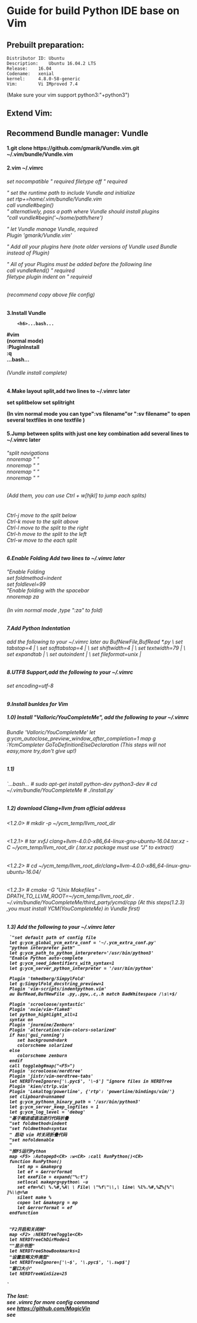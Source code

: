 <h1>Guide for build Python IDE base on Vim</br>


## Prebuilt preparation:

	Distributor ID:	Ubuntu
	Description:	Ubuntu 16.04.2 LTS
	Release:	16.04
	Codename:	xenial
	kernel:		4.8.0-58-generic
	Vim:		Vi IMproved 7.4
(Make sure your vim support python3:"+python3")


## Extend Vim:

## Recommend Bundle manager: Vundle

<h4>1.git clone https://github.com/gmarik/Vundle.vim.git ~/.vim/bundle/Vundle.vim
<h4>2.vim ~/.vimrc  
<h6>set nocompatible              " required  
filetype off                  " required  

" set the runtime path to include Vundle and initialize  
set rtp+=home/.vim/bundle/Vundle.vim  
call vundle#begin()  
" alternatively, pass a path where Vundle should install plugins  
"call vundle#begin('~/some/path/here')  

" let Vundle manage Vundle, required  
Plugin 'gmarik/Vundle.vim'  

" Add all your plugins here (note older versions of Vundle used Bundle instead of Plugin)  


" All of your Plugins must be added before the following line  
call vundle#end()            " required  
filetype plugin indent on    " requireid<h6>
  
(recommend copy above file config)  
<h4>3.Install Vundle  
		  
		<h6>...bash...  
#vim  
(normal mode)  
:PluginInstall  
:q  
...bash...  
<h6>
(Vundle install complete)  
<h4>4.Make layout split,add two lines to ~/.vimrc later  
				
set splitbelow
set splitright  

(In vim normal mode you can type":vs filename"or ":sv filename" to open 
several textfiles in one textfile )  
<h4>5.Jump between splits with just one key combination  
add several lines to ~/.vimrc later  
		<h6>"split navigations
</br>nnoremap "<C-J> <C-W><C-J>"
</br>nnoremap "<C-K> <C-W><C-K>"
</br>nnoremap "<C-L> <C-W><C-L>"
</br>nnoremap "<C-H> <C-W><C-H>"  

</br>(Add them, you can use Ctrl + w[hjkl] to jump each splits)  
<h6></br>Ctrl-j move to the split below
</br>Ctrl-k move to the split above
</br>Ctrl-l move to the split to the right
</br>Ctrl-h move to the split to the left
</br>Ctrl-w move to the each split 
<h6>
<h6>
<h4>6.Enable Folding  
</br<h5>Add two lines to ~/.vimrc later  
		<h6>"Enable Folding
</br>set foldmethod=indent
</br>set foldlevel=99
</br>"Enable folding with the spacebar
</br>nnoremap <space> za  
<h6>
(In vim normal mode ,type ":za" to fold)
<h4>7.Add Python Indentation  
		<h6>add the following to your ~/.vimrc later  
au BufNewFile,BufRead *.py
 \ set tabstop=4 |
 \ set softtabstop=4 |
 \ set shiftwidth=4 |
 \ set textwidth=79 |
 \ set expandtab |
 \ set autoindent |
 \ set fileformat=unix |  
  
<h4>8.UTF8 Support,add the following to your ~/.vimrc  
		<h6>set encoding=utf-8  
<h4>9.Install bunldes for Vim
	<h5>1.0)  
	Install "Valloric/YouCompleteMe", add the following to your ~/.vimrc  
	<h6> Bundle 'Valloric/YouCompleteMe'
	 let g:ycm_autoclose_preview_window_after_completion=1
	 map <leader>g  :YcmCompleter GoToDefinitionElseDeclaration<CR>   
	 (This steps will not easy,more try,don't give up!)	
	<h6>
	<h5>1.1)
		<h6> 
	`...bash...
	 # sudo apt-get install python-dev python3-dev
	 # cd ~/.vim/bundle/YouCompleteMe
	 # ./install.py`
	<h6>
	<h5>1.2)
	 download Clang+llvm from official address
	<h6> <1.2.0> # mkdir -p ~/ycm_temp/llvm_root_dir
	<h6> <1.2.1> # tar xvfJ clang+llvm-4.0.0-x86_64-linux-gnu-ubuntu-16.04.tar.xz -C ~/ycm_temp/llvm_root_dir
			(.tar.xz package must use "J" to extract)
	 <h6><1.2.2> # cd ~/ycm_temp/llvm_root_dir/clang+llvm-4.0.0-x86_64-linux-gnu-ubuntu-16.04/
	 <h6><1.2.3> # cmake -G "Unix Makefiles" -DPATH_TO_LLVM_ROOT=~/ycm_temp/llvm_root_dir . ~/.vim/bundle/YouCompleteMe/third_party/ycmd/cpp  
	(At this steps(1.2.3) ,you must install YCM(YouCompleteMe) in Vundle first)
	<h5>1.3)  
	Add the following to your ~/.vimrc later  
	 
	 `"set default path of config file
	 let g:ycm_global_ycm_extra_conf = '~/.ycm_extra_conf.py'
	 "python interpreter path"
	 let g:ycm_path_to_python_interpreter='/usr/bin/python3'
	 "Enable Python auto-complete
	 let g:ycm_seed_identifiers_with_syntax=1
	 let g:ycm_server_python_interpreter = '/usr/bin/python'

	 Plugin 'tmhedberg/SimpylFold'
	 let g:SimpylFold_docstring_preview=1
	 Plugin 'vim-scripts/indentpython.vim'
	 au BufRead,BufNewFile .py,.pyw,.c,.h match BadWhitespace /\s\+$/

	 Plugin 'scrooloose/syntastic'
	 Plugin 'nvie/vim-flake8'
	 let python_highlight_all=1
	 syntax on
	 Plugin 'jnurmine/Zenburn'
	 Plugin 'altercation/vim-colors-solarized'
	 if has('gui_running')
		set background=dark
		colorscheme solarized
	 else
		colorscheme zenburn
	 endif 
	 call togglebg#map("<F5>")
	 Plugin 'scrooloose/nerdtree'
	 Plugin 'jistr/vim-nerdtree-tabs'
  	 let NERDTreeIgnore=['\.pyc$', '\~$'] "ignore files in NERDTree
	 Plugin 'kien/ctrlp.vim'
	 Plugin 'Lokaltog/powerline', {'rtp': 'powerline/bindings/vim/'}
	 set clipboard=unnamed
	 let g:ycm_pythonn_binary_path = '/usr/bin/python3'
	 let g:ycm_server_keep_logfiles = 1
	 let g:ycm_log_level = 'debug'
	 "基于缩进或语法进行代码折叠
	 "set foldmethod=indent
	 "set foldmethod=syntax
	 " 启动 vim 时关闭折叠代码
	 "set nofoldenable
	 " 
	 "按F5运行Python
	 map <F5> :Autopep8<CR> :w<CR> :call RunPython()<CR> 
	 function RunPython() 
		let mp = &makeprg 
		let ef = &errorformat 
		let exeFile = expand("%:t") 
		setlocal makeprg=python\ -u 
		set efm=%C\ %.%#,%A\ \ File\ \"%f\"\\,\ line\ %l%.%#,%Z%[%^\ ]%\\@=%m 
		silent make % 
		copen let &makeprg = mp 
	 	let &errorformat = ef 
	 endfunction


	 "F2开启和关闭树" 
	 map <F2> :NERDTreeToggle<CR> 
	 let NERDTreeChDirMode=1
	 ""显示书签" 
	 let NERDTreeShowBookmarks=1 
	 "设置忽略文件类型" 
	 let NERDTreeIgnore=['\~$', '\.pyc$', '\.swp$'] 
	 "窗口大小"
	 let NERDTreeWinSize=25
`

The last:</br>
see .vimrc for more config command</br>
see https://github.com/MagicVin </br>
see  </br>



































